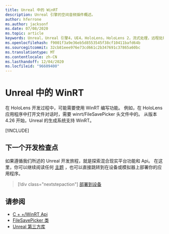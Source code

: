 ```yaml
---
title: Unreal 中的 WinRT
description: Unreal 引擎的空间音频插件概述。
author: hferrone
ms.author: jacksonf
ms.date: 07/08/2020
ms.topic: article
keywords: Unreal，Unreal 引擎4，UE4，HoloLens，HoloLens 2，流式处理，远程处理，混合现实，开发，入门，功能，新项目，模拟器，文档，指南，功能，全息影像，游戏开发，混合现实耳机，windows mixed reality 耳机，虚拟现实耳机，WinRT，DLL
ms.openlocfilehash: f9001f3a9e36eb5d8553545f38cf10411bafd64b
ms.sourcegitcommit: 32cb81eee976e73cd661c2b347691c37865a60bc
ms.translationtype: MT
ms.contentlocale: zh-CN
ms.lasthandoff: 12/04/2020
ms.locfileid: "96609400"
---
```

# <a name="winrt-in-unreal"></a>Unreal 中的 WinRT

在 HoloLens 开发过程中，可能需要使用 WinRT 编写功能。 例如，在 HoloLens 应用程序中打开文件对话时，需要 winrt/FileSavePicker 头文件中的。 从版本4.26 开始，Unreal 的生成系统支持 WinRT。

[!INCLUDE[](includes/tabs-winRT.md)]

## <a name="next-development-checkpoint"></a>下一个开发检查点

如果遵循我们所述的 Unreal 开发旅程，就是探索混合现实平台功能和 Api。 在这里，你可以继续阅读任何 [主题](unreal-development-overview.md#3-platform-capabilities-and-apis) ，也可以直接跳转到在设备或模拟器上部署你的应用程序。

> [!div class="nextstepaction"]
> [部署到设备](unreal-deploying.md)

## <a name="see-also"></a>请参阅
* [C + +/WinRT Api](https://docs.microsoft.com/windows/uwp/cpp-and-winrt-apis/)
* [FileSavePicker 类](https://docs.microsoft.com/uwp/api/Windows.Storage.Pickers.FileSavePicker) 
* [Unreal 第三方库](https://docs.unrealengine.com/Programming/BuildTools/UnrealBuildTool/ThirdPartyLibraries/index.html) 
